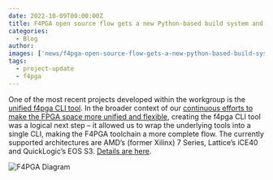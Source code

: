```yaml
---
date: 2022-10-09T00:00:00Z
title: F4PGA open source flow gets a new Python-based build system and CLI tool
categories:
  - Blog
author: 
images: ['news/f4pga-open-source-flow-gets-a-new-python-based-build-system-and-cli-tool/share.png']
tags:
  - project-update
  - f4pga
---
```


One of the most recent projects developed within the workgroup is the [unified f4pga CLI tool](https://github.com/chipsalliance/f4pga). In the broader context of our [continuous efforts to make the FPGA space more unified and flexible](https://antmicro.com/blog/2021/09/fpga-interchange-format/), creating the f4pga CLI tool was a logical next step – it allowed us to wrap the underlying tools into a single CLI, making the F4PGA toolchain a more complete flow. The currently supported architectures are AMD’s (former Xilinx) 7 Series, Lattice’s iCE40 and QuickLogic’s EOS S3. [Details are here](https://antmicro.com/blog/2022/09/f4pga-new-build-system-and-cli-tool).

![F4PGA Diagram](F4PGA_Python_toolchain_CLI_tool-2048x1153.png)
